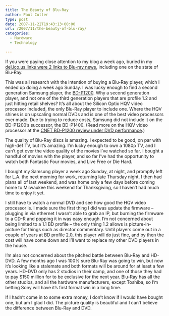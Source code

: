 ```yaml
---
title: The Beauty of Blu-Ray
author: Paul Cutler
type: post
date: 2007-11-22T19:43:13+00:00
url: /2007/11/the-beauty-of-blu-ray/
categories:
  - Hardware
  - Technology

---
```

If you were paying close attention to my blog a week ago, buried in my [del.ico.us links were 2 links to Blu-ray news][1], including one on the state of Blu-Ray.

This was all research with the intention of buying a Blu-Ray player, which I ended up doing a week ago Sunday. I was lucky enough to find a second generation Samsung player, the [BD-P1200][2]. Why a second generation player, and not one of the third generation players that are profile 1.2 and just hitting retail shelves? It&#8217;s all about the Silicon Optix HQV video processor included, the only Blu-Ray player to include one. Where the HQV shines is on upscaling normal DVDs and is one of the best video processors ever made. Due to trying to reduce costs, Samsung did not include it on the BD-P1200&#8217;s successor, the BD-P1400. (Read more on the HQV video processor at the [CNET BD-P1200 review under DVD performance][3].)

The quality of Blu-Ray discs is amazing. I expected to be good, on par with high-def TV, but it&#8217;s amazing. I&#8217;m lucky enough to own a 1080p TV, and I can&#8217;t get over the video quality of the movies I&#8217;ve watched so far. I bought a handful of movies with the player, and so far I&#8217;ve had the opportunity to watch both Fantastic Four movies, and Live Free or Die Hard.

I bought my Samsung player a week ago Sunday, at night, and promptly left for L.A. the next morning for work, returning late Thursday night. I then had plans all of last weekend, and was home only a few days before coming home to Milwaukee this weekend for Thanksgiving, so I haven&#8217;t had much time to enjoy it yet.

I still have to watch a normal DVD and see how good the HQV video processor is. I made sure the first thing I did was update the firmware &#8211; plugging in via ethernet I wasn&#8217;t able to grab an IP, but burning the firmware to a CD-R and popping it in was easy enough. I&#8217;m not concerned about being limited to a 1.1 BD profile &#8211; the only thing 1.2 allows is picture-in-picture for things such as director commentary. Until players come out in a couple of years at BD profile 2.0, this player will do just fine, and by then the cost will have come down and I&#8217;ll want to replace my other DVD players in the house.

I&#8217;m also not concerned about the pitched battle between Blu-Ray and HD-DVD. A few months ago I was 100% sure Blu-Ray was going to win, but now it&#8217;s looking like a stalemate and both formats will be around for at least a few years. HD-DVD only has 2 studios in their camp, and one of those they had to pay $150 million for to be exclusive for the next year. Blu-Ray has all the other studios, and all the hardware manufacturers, except Toshiba, so I&#8217;m betting Sony will have it&#8217;s first format win in a long time.

If I hadn&#8217;t come in to some extra money, I don&#8217;t know if I would have bought one, but am I glad I did. The picture quality is beautiful and I can&#8217;t believe the difference between Blu-Ray and DVD.

 [1]: http://www.paulcutler.org/blog/?p=885
 [2]: http://www.samsung.com/ca/products/blu_ray/blu_ray/bd_p1200xac.asp
 [3]: http://reviews.cnet.com/video-players-and-recorders/samsung-bd-p1200/4505-6463_7-32391011.html